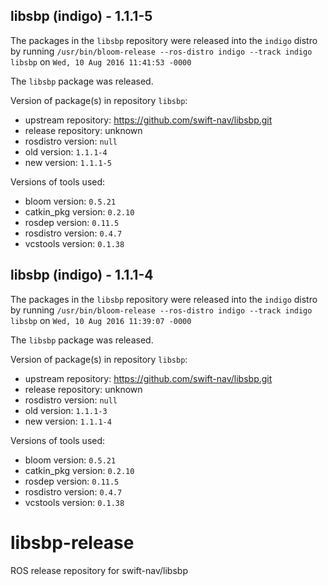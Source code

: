 ## libsbp (indigo) - 1.1.1-5

The packages in the `libsbp` repository were released into the `indigo` distro by running `/usr/bin/bloom-release --ros-distro indigo --track indigo libsbp` on `Wed, 10 Aug 2016 11:41:53 -0000`

The `libsbp` package was released.

Version of package(s) in repository `libsbp`:

- upstream repository: https://github.com/swift-nav/libsbp.git
- release repository: unknown
- rosdistro version: `null`
- old version: `1.1.1-4`
- new version: `1.1.1-5`

Versions of tools used:

- bloom version: `0.5.21`
- catkin_pkg version: `0.2.10`
- rosdep version: `0.11.5`
- rosdistro version: `0.4.7`
- vcstools version: `0.1.38`


## libsbp (indigo) - 1.1.1-4

The packages in the `libsbp` repository were released into the `indigo` distro by running `/usr/bin/bloom-release --ros-distro indigo --track indigo libsbp` on `Wed, 10 Aug 2016 11:39:07 -0000`

The `libsbp` package was released.

Version of package(s) in repository `libsbp`:

- upstream repository: https://github.com/swift-nav/libsbp.git
- release repository: unknown
- rosdistro version: `null`
- old version: `1.1.1-3`
- new version: `1.1.1-4`

Versions of tools used:

- bloom version: `0.5.21`
- catkin_pkg version: `0.2.10`
- rosdep version: `0.11.5`
- rosdistro version: `0.4.7`
- vcstools version: `0.1.38`


# libsbp-release
ROS release repository for swift-nav/libsbp
